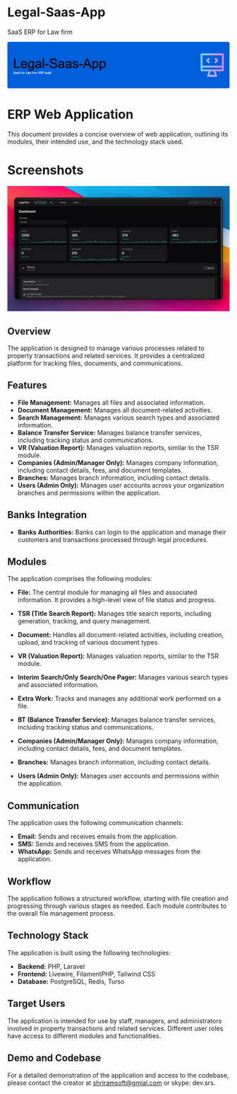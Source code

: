 # Legal-Saas-App
SaaS ERP for Law firm  

![Header](./legal-saas-app-github-header-image.png)

# ERP Web Application  

This document provides a concise overview of  web application, outlining its modules, their intended use, and the technology stack used.

# Screenshots  

![Screenshot 1](./legal-firm-software-dark-screenshot.png)

## Overview

The application is designed to manage various processes related to property transactions and related services. It provides a centralized platform for tracking files, documents, and communications.

## Features

*   **File Management:**  Manages all files and associated information.
*   **Document Management:**  Manages all document-related activities.
*   **Search Management:**  Manages various search types and associated information.
*   **Balance Transfer Service:**  Manages balance transfer services, including tracking status and communications.
*   **VR (Valuation Report):** Manages valuation reports, similar to the TSR module.
*   **Companies (Admin/Manager Only):**  Manages company information, including contact details, fees, and document templates.
*   **Branches:** Manages branch information, including contact details.
*   **Users (Admin Only):** Manages user accounts across your organization branches and permissions within the application.

## Banks Integration

*   **Banks Authorities:**  Banks can login to the application and manage their customers and transactions processed through legal procedures.


## Modules

The application comprises the following modules:

*   **File:** The central module for managing all files and associated information.  It provides a high-level view of file status and progress.

*   **TSR (Title Search Report):**  Manages title search reports, including generation, tracking, and query management.

*   **Document:**  Handles all document-related activities, including creation, upload, and tracking of various document types.

*   **VR (Valuation Report):** Manages valuation reports, similar to the TSR module.

*   **Interim Search/Only Search/One Pager:** Manages various search types and associated information.

*   **Extra Work:** Tracks and manages any additional work performed on a file.

*   **BT (Balance Transfer Service):** Manages balance transfer services, including tracking status and communications.

*   **Companies (Admin/Manager Only):**  Manages company information, including contact details, fees, and document templates.

*   **Branches:** Manages branch information, including contact details.

*   **Users (Admin Only):** Manages user accounts and permissions within the application.



## Communication

The application uses the following communication channels:

*   **Email:**  Sends and receives emails from the application.
*   **SMS:**  Sends and receives SMS from the application.
*   **WhatsApp:**  Sends and receives WhatsApp messages from the application.

## Workflow

The application follows a structured workflow, starting with file creation and progressing through various stages as needed.  Each module contributes to the overall file management process.

## Technology Stack

The application is built using the following technologies:

*   **Backend:** PHP, Laravel
*   **Frontend:**  Livewire, FilamentPHP, Tailwind CSS
*   **Database:** PostgreSQL, Redis, Turso 

## Target Users

The application is intended for use by staff, managers, and administrators involved in property transactions and related services.  Different user roles have access to different modules and functionalities.

## Demo and Codebase

For a detailed demonstration of the application and access to the codebase, please contact the creator at shriramsoft@gmial.com or skype: dev.srs.
